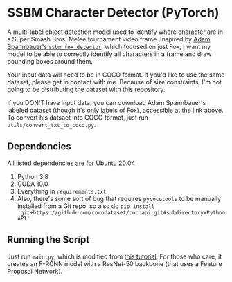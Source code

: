# SSBM Character Detector (PyTorch)

A multi-label object detection model used to identify where character are in a Super Smash Bros. Melee tournament video frame.
Inspired by [Adam Spannbauer's `ssbm_fox_detector`](https://github.com/AdamSpannbauer/ssbm_fox_detector), which focused on just Fox, I want my model to be able to correctly identify all characters in a frame and draw bounding boxes around them.

Your input data will need to be in COCO format.
If you'd like to use the same dataset, please get in contact with me.
Because of size constraints, I'm not going to be distributing the dataset with this repository.

If you DON'T have input data, you can download Adam Spannbauer's labeled dataset (though it's only labels of Fox), accessible at the link above. To convert his datsaet into COCO format, just run `utils/convert_txt_to_coco.py`.

## Dependencies
All listed dependencies are for Ubuntu 20.04
1. Python 3.8
2. CUDA 10.0
3. Everything in `requirements.txt`
4. Also, there's some sort of bug that requires `pycocotools` to be manually installed from a Git repo, so also do `pip install 'git+https://github.com/cocodataset/cocoapi.git#subdirectory=PythonAPI'`

## Running the Script

Just run `main.py`, which is modified from [this tutorial](https://pytorch.org/tutorials/intermediate/torchvision_tutorial.html#testing-forward-method-optional).
For those who care, it creates an F-RCNN model with a ResNet-50 backbone (that uses a Feature Proposal Network).
